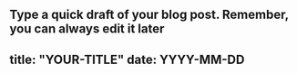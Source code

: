 Type a quick draft of your blog post. Remember, you can always edit it later
---
title: "YOUR-TITLE"
date: YYYY-MM-DD
---
